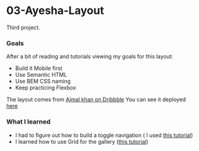 # 03-Ayesha-Layout
Third project. 

### Goals

After a bit of reading and tutorials viewing my goals for this layout:
- Build it Mobile first
- Use Semantic HTML
- Use BEM CSS naming
- Keep practicing Flexbox

The layout comes from [Ajmal khan on Dribbble](https://dribbble.com/shots/6872630-Ayesha-Hair-Salon-Template-Home-03)
You can see it deployed [here](https://ayesha-layout.netlify.app/)

### What I learned

- I had to figure out how to build a toggle navigation ( I used [this tutorial](https://www.youtube.com/watch?v=8QKOaTYvYUA))
- I learned how to use Grid for the gallery ([this tutorial](https://learncssgrid.com/))
